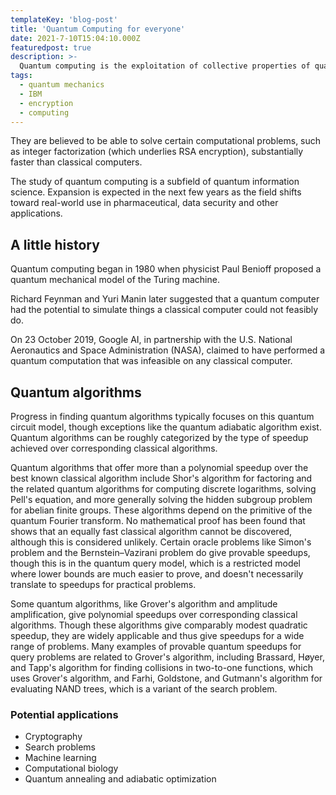 ```yaml
---
templateKey: 'blog-post'
title: 'Quantum Computing for everyone'
date: 2021-7-10T15:04:10.000Z
featuredpost: true
description: >-
  Quantum computing is the exploitation of collective properties of quantum states, such as superposition and entanglement, to perform computation. The devices that perform quantum computations are known as quantum computers.
tags:
  - quantum mechanics
  - IBM
  - encryption
  - computing
---
```



They are believed to be able to solve certain computational problems, such as integer factorization (which underlies RSA encryption), substantially faster than classical computers.

The study of quantum computing is a subfield of quantum information science. Expansion is expected in the next few years as the field shifts toward real-world use in pharmaceutical, data security and other applications.


## A little history

Quantum computing began in 1980 when physicist Paul Benioff proposed a quantum mechanical model of the Turing machine.

Richard Feynman and Yuri Manin later suggested that a quantum computer had the potential to simulate things a classical computer could not feasibly do.

On 23 October 2019, Google AI, in partnership with the U.S. National Aeronautics and Space Administration (NASA), claimed to have performed a quantum computation that was infeasible on any classical computer.



## Quantum algorithms

Progress in finding quantum algorithms typically focuses on this quantum circuit model, though exceptions like the quantum adiabatic algorithm exist. Quantum algorithms can be roughly categorized by the type of speedup achieved over corresponding classical algorithms.


Quantum algorithms that offer more than a polynomial speedup over the best known classical algorithm include Shor's algorithm for factoring and the related quantum algorithms for computing discrete logarithms, solving Pell's equation, and more generally solving the hidden subgroup problem for abelian finite groups. These algorithms depend on the primitive of the quantum Fourier transform. No mathematical proof has been found that shows that an equally fast classical algorithm cannot be discovered, although this is considered unlikely. Certain oracle problems like Simon's problem and the Bernstein–Vazirani problem do give provable speedups, though this is in the quantum query model, which is a restricted model where lower bounds are much easier to prove, and doesn't necessarily translate to speedups for practical problems.


Some quantum algorithms, like Grover's algorithm and amplitude amplification, give polynomial speedups over corresponding classical algorithms. Though these algorithms give comparably modest quadratic speedup, they are widely applicable and thus give speedups for a wide range of problems. Many examples of provable quantum speedups for query problems are related to Grover's algorithm, including Brassard, Høyer, and Tapp's algorithm for finding collisions in two-to-one functions, which uses Grover's algorithm, and Farhi, Goldstone, and Gutmann's algorithm for evaluating NAND trees, which is a variant of the search problem.

### Potential applications

* Cryptography
* Search problems
* Machine learning
* Computational biology
* Quantum annealing and adiabatic optimization